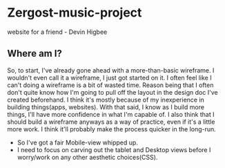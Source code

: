 # Zergost-music-project
website for a friend - Devin Higbee

## Where am I?
So, to start, I've already gone ahead with a more-than-basic wireframe. I wouldn't even call it a wireframe, I just got started on it. I often feel like I can't doing a wireframe is a bit of wasted time. Reason being that I often don't quite know how I'm going to pull off the layout in the design doc I've created beforehand. I think it's mostly because of my inexperience in building things(apps, websites).
With that said, I know as I build more things, I'll have more confidence in what I'm capable of. I also think that I should build a wireframe anyways as a way of practice, even if it's a little more work. I think it'll probably make the process quicker in the long-run.

* So I've got a fair Mobile-view whipped up.
* I need to focus on carving out the tablet and Desktop views before I worry/work on any other aesthetic choices(CSS).
